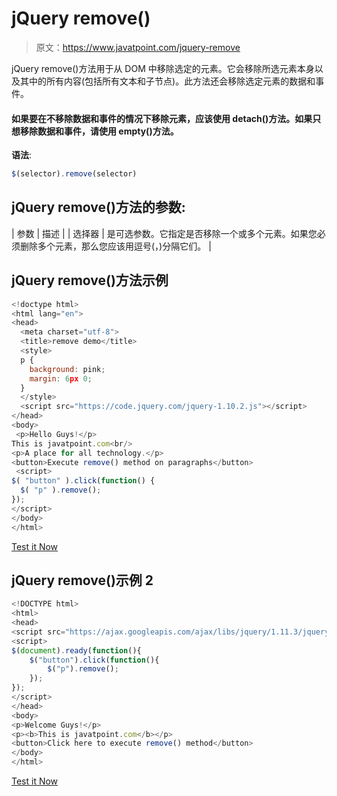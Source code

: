 # jQuery remove()

> 原文：<https://www.javatpoint.com/jquery-remove>

jQuery remove()方法用于从 DOM 中移除选定的元素。它会移除所选元素本身以及其中的所有内容(包括所有文本和子节点)。此方法还会移除选定元素的数据和事件。

#### 如果要在不移除数据和事件的情况下移除元素，应该使用 detach()方法。如果只想移除数据和事件，请使用 empty()方法。

**语法**:

```js
$(selector).remove(selector)

```

## jQuery remove()方法的参数:

| 参数 | 描述 |
| 选择器 | 是可选参数。它指定是否移除一个或多个元素。如果您必须删除多个元素，那么您应该用逗号(，)分隔它们。 |

## jQuery remove()方法示例

```js
<!doctype html>
<html lang="en">
<head>
  <meta charset="utf-8">
  <title>remove demo</title>
  <style>
  p {
    background: pink;
    margin: 6px 0;
  }
  </style>
  <script src="https://code.jquery.com/jquery-1.10.2.js"></script>
</head>
<body>
 <p>Hello Guys!</p>
This is javatpoint.com<br/>
<p>A place for all technology.</p>
<button>Execute remove() method on paragraphs</button>
 <script>
$( "button" ).click(function() {
  $( "p" ).remove();
});
</script>
</body>
</html>

```

[Test it Now](https://www.javatpoint.com/oprweb/test.jsp?filename=jqueryremove1)

## jQuery remove()示例 2

```js
<!DOCTYPE html>
<html>
<head>
<script src="https://ajax.googleapis.com/ajax/libs/jquery/1.11.3/jquery.min.js"></script>
<script>
$(document).ready(function(){
    $("button").click(function(){
        $("p").remove();
    });
});
</script>
</head>
<body>
<p>Welcome Guys!</p>
<p><b>This is javatpoint.com</b></p>
<button>Click here to execute remove() method</button>
</body>
</html>

```

[Test it Now](https://www.javatpoint.com/oprweb/test.jsp?filename=jqueryremove2)